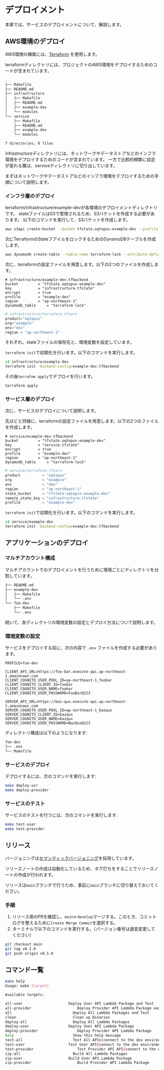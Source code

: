 # デプロイメント

本章では、サービスのデプロイメントについて、解説します。

## AWS環境のデプロイ

AWS環境の構築には、[Terraform](https://www.terraform.io/) を使用します。

terraformディレクトリには、プロジェクトのAWS環境をデプロイするためのコードが含まれています。

```bash
.
├── Makefile
├── README.md
├── infrastructure
│   ├── Makefile
│   ├── README.md
│   ├── example-dev
│   └── modules
└── service
    ├── Makefile
    ├── README.md
    ├── example-dev
    └── modules

7 directories, 6 files
```

infrastructureディレクトリには、ネットワークやデータストアなどのインフラ環境をデプロイするためのコードが含まれています。
一方で比較的頻繁に設定が変わる層は、serviceディレクトリに切り出しています。

まずはネットワークやデータストアなどのインフラ環境をデプロイするための手順について説明します。

### インフラ層のデプロイ

terraform/infrastructure/example-devが各環境のデプロイメントディレクトリです。
stateファイルはS3で管理されるため、S3バケットを作成する必要があります。
以下のコマンドを実行して、S3バケットを作成します。

```bash
aws s3api create-bucket --bucket tfstate.oqtopus-example-dev --profile example-dev --region ap-northeast-1 --create-bucket-configuration LocationConstraint=ap-northeast-1
```

次にTerraformのStateフアイルをロックするためのDynamoDBテーブルを作成します。

```bash
aws dynamodb create-table --table-name terraform-lock --attribute-definitions AttributeName=LockID,AttributeType=S --key-schema AttributeName=LockID,KeyType=HASH --billing-mode PAY_PER_REQUEST --profile example-dev --region ap-northeast-1
```

次に、terraformの設定ファイルを用意します。以下の2つのファイルを作成します。

```hcl:infrastructure/example-dev/example-dev.tfbackend
# infrastructure/example-dev.tfbackend
bucket         = "tfstate.oqtopus-example-dev"
key            = "infrastructure.tfstate"
encrypt        = true
profile        = "example-dev"
region         = "ap-northeast-1"
dynamodb_table     = "terraform-lock"
```

```hcl:infrastructure/example-dev/terraform.tfvars
# infrastructure/terraform.tfvars
product="oqtopus"
org="example"
env="dev"
region = "ap-northeast-1"
```

それぞれ、stateファイルの保存先と、環境変数を設定しています。

`terraform init`で初期化を行います。以下のコマンドを実行します。

```bash
cd infrastructure/example-dev
terraform init -backend-config=example-dev.tfbackend
```

その後`terrafom apply`でデプロイを行います。

```bash
terraform apply
```

### サービス層のデプロイ

次に、サービスのデプロイについて説明します。

先ほどと同様に、terraformの設定ファイルを用意します。以下の2つのファイルを作成します。

```hcl:service/example-dev/example-dev.tfbackend
# service/example-dev.tfbackend
bucket         = "tfstate.oqtopus-example-dev"
key            = "service.tfstate"
encrypt        = true
profile        = "example-dev"
region         = "ap-northeast-1"
dynamodb_table     = "terraform-lock"
```

```hcl:service/example-dev/terraform.tfvars
# service/terraform.tfvars
product          = "oqtopus"
org              = "example"
env              = "dev"
region           = "ap-northeast-1"
state_bucket     = "tfstate.oqtopus-example-dev"
remote_state_key = "infrastructure.tfstate"
profile          = "example-dev"
```

`terraform init`で初期化を行います。以下のコマンドを実行します。

```bash
cd service/example-dev
terraform init -backend-config=example-dev.tfbackend
```

## アプリケーションのデプロイ

### マルチアカウント構成

マルチアカウントでのデプロイメントを行うために環境ごとにディレクトリを分割しています。

```bash
├── README.md
├── example-dev
│   ├── Makefile
│   └── .env
└── foo-dev
    ├── Makefile
    └── .env
```

続いて、各ディレクトリの環境変数の設定とデプロイ方法について説明します。

### 環境変数の設定

サービスをデプロイする前に、次の内容で `.env` ファイルを作成する必要があります。

```.env
PROFILE=foo-dev

CLIENT_API_URL=https://foo-bar.execute-api.ap-northeast-1.amazonaws.com
CLIENT_COGNITO_USER_POOL_ID=ap-northeast-1_foobar
CLIENT_COGNITO_CLIENT_ID=foobar
CLIENT_COGNITO_USER_NAME=foobar
CLIENT_COGNITO_USER_PASSWORD=FooBar@123

SERVER_API_URL=https://baz-qux.execute-api.ap-northeast-1.amazonaws.com
SERVER_COGNITO_USER_POOL_ID=ap-northeast-1_bazqux
SERVER_COGNITO_CLIENT_ID=bazqux
SERVER_COGNITO_USER_NAME=bazqux
SERVER_COGNITO_USER_PASSWORD=BazQux@123
```

ディレクトリ構成は以下のようになります:

```bash
foo-dev
├── .env
└── Makefile
```

### サービスのデプロイ

デプロイするには、次のコマンドを実行します:

```bash
make deploy-usr
make deploy-provider
```

### サービスのテスト

サービスのテストを行うには、次のコマンドを実行します:

```bash
make test-user
make test-provider
```

## リリース

バージョニングは[セマンティックバージョニング](https://semver.org/)を採用しています。

リリースノートの作成は自動化しているため、タグ打ちをすることでリリースノートの作成が行われます。

リリースは`main`ブランチで行うため、事前に`main`ブランチに切り替えておいてください。

### 手順

1. リリース用のPRを確認し、`main`←`develop`マージする。このとき、コミットログを整えるために`Create Merge Commit`を選択する。
2. ターミナルで以下のコマンドを実行する。（バージョン番号は適宜変更してください）

```bash
git checkout main
git tag v0.1.0
git push origin v0.1.0
```

## コマンド一覧

```bash
make help
Usage: make [target]

Available targets:

all-user                     Deploy User API Lambda Package and Test
all-provider                     Deploy Provider API Lambda Package and Test
all                            Deploy All Lambda Packages and Test
clean                          Clean up Binaries
deploy-all                     Deploy All Lambda Packages
deploy-user                  Deploy User API Lambda Package
deploy-provider                  Deploy Provider API Lambda Package
help                           Show this help message
test-all                       Test All APIs(connect to the dev environment)
test-user                    Test User API(connect to the dev environment)
test-provider                    Test Provider API API(connect to the dev environment)
zip-all                        Build All Lambda Packages
zip-user                     Build User API Lambda Package
zip-provider                     Build Provider API Lambda Package
```
